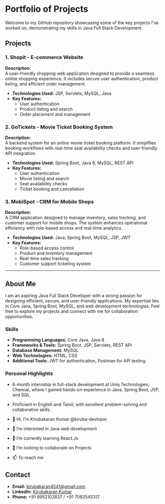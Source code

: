 
# Portfolio of Projects

Welcome to my GitHub repository showcasing some of the key projects I've worked on, demonstrating my skills in Java Full Stack Development.

## Projects

### 1. Shopit - E-commerce Website  
**Description:**  
A user-friendly shopping web application designed to provide a seamless online shopping experience. It includes secure user authentication, product listing, and efficient order management.  

- **Technologies Used:** JSP, Servlets, MySQL, Java  
- **Key Features:**  
  - User authentication  
  - Product listing and search  
  - Order placement and management  

### 2. GoTickets - Movie Ticket Booking System  
**Description:**  
A backend system for an online movie ticket booking platform. It simplifies booking workflows with real-time seat availability checks and user-friendly API integration.  

- **Technologies Used:** Spring Boot, Java 8, MySQL, REST API  
- **Key Features:**  
  - User authentication  
  - Movie listing and search  
  - Seat availability checks  
  - Ticket booking and cancellation  

### 3. MobiSpot - CRM for Mobile Shops  
**Description:**  
A CRM application designed to manage inventory, sales tracking, and customer support for mobile shops. The system enhances operational efficiency with role-based access and real-time analytics.  

- **Technologies Used:** Java, Spring Boot, MySQL, JSP, JWT  
- **Key Features:**  
  - Role-based access control  
  - Product and inventory management  
  - Real-time sales tracking  
  - Customer support ticketing system  

---

## About Me

I am an aspiring Java Full Stack Developer with a strong passion for designing efficient, secure, and user-friendly applications. My expertise lies in Core Java, Spring Boot, MySQL, and web development technologies.
Feel free to explore my projects and connect with me for collaboration opportunities.

### Skills  
- **Programming Languages:** Core Java, Java 8  
- **Frameworks & Tools:** Spring Boot, JSP, Servlets, REST API  
- **Database Management:** MySQL  
- **Web Technologies:** HTML, CSS  
- **Additional Tools:** JWT for authentication, Postman for API testing  

### Personal Highlights  
- 6-month internship in full-stack development at Uniq Technologies, Chennai, where I gained hands-on experience in Java, Spring Boot, JSP, and SQL.  
- Proficient in English and Tamil, with excellent problem-solving and collaborative skills.  

- 👋 Hi, I’m Kirubakaran Kumar @kiruba-devloper
- 👀 I’m interested in Java web development
- 🌱 I’m currently learning React.Js
- 💞️ I’m looking to collaborate on Projects
- 📫 To reach me

## Contact

- **Email:** [kirubakaran4541@gmail.com](mailto:kirubakaran4541@gmail.com)  
- **LinkedIn:** [Kirubakaran Kumar](https://linkedin.com/in/kirubakaran-kumar-260a71335)  
- **Phone:** +91 9952102837 / +91 7092545317

